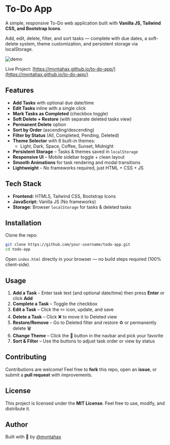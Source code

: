 # To-Do App

A simple, responsive To-Do web application built with **Vanilla JS, Tailwind CSS, and Bootstrap Icons**.

Add, edit, delete, filter, and sort tasks — complete with due dates, a soft-delete system, theme customization, and persistent storage via localStorage.

![demo](demo.gif)

Live Project: [https://mvntahax.github.io/to-do-app/](https://mvntahax.github.io/to-do-app/)

## Features

- **Add Tasks** with optional due date/time  
- **Edit Tasks** inline with a single click  
- **Mark Tasks as Completed** (checkbox toggle)  
- **Soft Delete + Restore** (with separate deleted tasks view)  
- **Permanent Delete** option  
- **Sort by Order** (ascending/descending)  
- **Filter by Status** (All, Completed, Pending, Deleted)  
- **Theme Selector** with 6 built-in themes:
  - Light, Dark, Space, Coffee, Sunset, Midnight  
- **Persistent Storage** – Tasks & themes saved in `localStorage`  
- **Responsive UI** – Mobile sidebar toggle + clean layout  
- **Smooth Animations** for task rendering and modal transitions  
- **Lightweight** – No frameworks required, just HTML + CSS + JS  

## Tech Stack

- **Frontend:** HTML5, Tailwind CSS, Bootstrap Icons  
- **JavaScript:** Vanilla JS (No frameworks)  
- **Storage:** Browser `localStorage` for tasks & deleted tasks  

## Installation

Clone the repo:

```bash
git clone https://github.com/your-username/todo-app.git
cd todo-app
````

Open `index.html` directly in your browser — no build steps required (100% client-side).


## Usage

1. **Add a Task** – Enter task text (and optional date/time) then press **Enter** or click **Add**
2. **Complete a Task** – Toggle the checkbox
3. **Edit a Task** – Click the ✏️ icon, update, and save
4. **Delete a Task** – Click ❌ to move it to Deleted view
5. **Restore/Remove** – Go to Deleted filter and restore ♻ or permanently delete 🗑
6. **Change Theme** – Click the 🎨 button in the navbar and pick your favorite
7. **Sort & Filter** – Use the buttons to adjust task order or view by status

## Contributing

Contributions are welcome!
Feel free to **fork** this repo, open an **issue**, or submit a **pull request** with improvements.


## License

This project is licensed under the **MIT License**.
Feel free to use, modify, and distribute it.

## Author

Built with 💙 by [@mvntahax](https://github.com/mvntahax)

